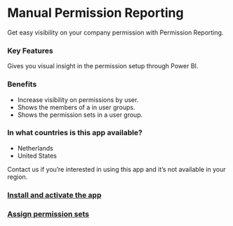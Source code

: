 # Manual Permission Reporting
Get easy visibility on your company permission with Permission Reporting.


### Key Features
Gives you visual insight in the permission setup through Power BI.

### Benefits
* Increase visibility on permissions by user.
* Shows the members of a in user groups.
* Shows the permission sets in a user group.

### In what countries is this app available?
* Netherlands
* United States 

Contact us if you’re interested in using this app and it’s not available in your region.

### [Install and activate the app](topics/install-and-activate.md)
### [Assign permission sets](topics/assign-permissionsets.md)